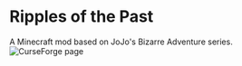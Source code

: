 # Ripples of the Past
A Minecraft mod based on JoJo's Bizarre Adventure series.
![CurseForge page](https://www.curseforge.com/minecraft/mc-mods/ripples-of-the-past)
